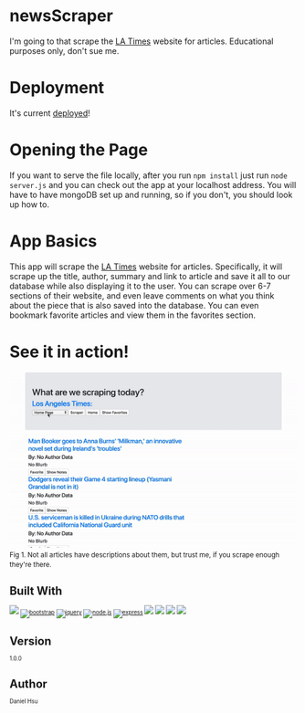 # newsScraper
I'm going to that scrape the [LA Times](http://www.latimes.com/) website for articles. Educational purposes only, don't sue me.

# Deployment
It's current [deployed](https://agile-crag-85432.herokuapp.com/)!

# Opening the Page
If you want to serve the file locally, after you run `npm install` just run  `node server.js` and you can check out the app at your localhost address. You will have to have mongoDB set up and running, so if you don't, you should look up how to.

# App Basics
This app will scrape the [LA Times](http://www.latimes.com/) website for articles. Specifically, it will scrape up the title, author, summary and link to article and save it all to our database while also displaying it to the user. You can scrape over 6-7 sections of their website, and even leave comments on what you think about the piece that is also saved into the database. You can even bookmark favorite articles and view them in the favorites section.

# See it in action!
<img src="./images/display.gif" />
<small>Fig 1. Not all articles have descriptions about them, but trust me, if you scrape enough they're there.<small>

# Built With
[<img src="https://catalin.red/dist/uploads/2011/01/css3-html5-logo-initial.png" width="120" />](https://en.wikipedia.org/wiki/HTML5)
[<img alt="bootstrap" src="https://getbootstrap.com/docs/4.1/assets/img/bootstrap-stack.png" width="100"/>](https://getbootstrap.com/)
[<img alt="jquery" src="https://www.vectorlogo.zone/logos/jquery/jquery-card.png" width="170"/>](https://jquery.com/)
[<img alt="node.js" src="https://seeklogo.com/images/N/nodejs-logo-FBE122E377-seeklogo.com.png" width="80" />](https://nodejs.org/en/)
[<img alt="express" src="https://i.cloudup.com/zfY6lL7eFa-3000x3000.png" width="200">](https://www.npmjs.com/package/express)
[<img src="http://pluspng.com/img-png/logo-mongodb-png-file-mongodb-logo-svg-1280.png" width="220" />](https://www.mongodb.com/)
[<img src="https://cdn-images-1.medium.com/max/1600/1*SXDCmIz-b7jIoo16ZeWrGg.png" width="200" />](https://www.npmjs.com/package/mongoose)
[<img src="https://avatars2.githubusercontent.com/u/7230330?s=400&v=4" width="100" />](https://www.npmjs.com/package/cheerio)
[<img src="https://tutorialzine.com/media/2018/02/axios.png" width="250" />](https://www.npmjs.com/package/axios)

# Version
1.0.0

# Author
Daniel Hsu
